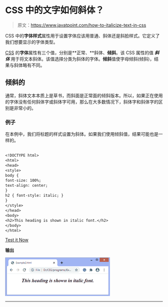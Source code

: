 # CSS 中的文字如何斜体？

> 原文：<https://www.javatpoint.com/how-to-italicize-text-in-css>

CSS 中的**字体样式**属性用于设置字体应该用普通、斜体还是斜脸样式。它定义了我们想要显示的字体类型。

[CSS](https://www.javatpoint.com/css-tutorial) 的**字体**属性有三个值，分别是**正常、**斜体、**倾斜**。该 CSS 属性的值 ***斜体*** 用于将文本斜体。该值选择分类为斜体的字体。**倾斜**值使字母倾斜(倾斜)，结果与斜体略有不同。

## 倾斜的

通常，斜体文本本质上是草书，而斜面是正常面的倾斜版本。所以，如果正在使用的字体没有任何斜体字或斜体字可用，那么在大多数情况下，斜体字和斜体字的区别是非常小的。

### 例子

在本例中，我们将标题的样式设置为斜体。如果我们使用倾斜值，结果可能也是一样的。

```

<!DOCTYPE html>  
<html>  
<head>  
<style>  
body {  
font-size: 100%;  
text-align: center;
}  
h2 { font-style: italic; }  
}  
</style>  
</head>  
<body>  
<h2>This heading is shown in italic font.</h2>    
</body>  
</html>

```

[Test it Now](https://www.javatpoint.com/oprweb/test.jsp?filename=how-to-italicize-text-in-css1)

**输出**

![How to italicize text in CSS](img/839968dff03ae030cef47e12346356f6.png)

* * *